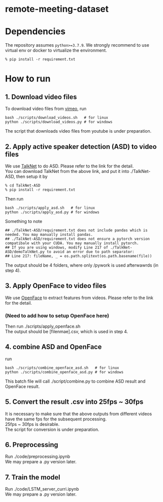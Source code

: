 # remote-meeting-dataset

# Dependencies
The repository assumes `python>=3.7.9`. We strongly recommend to use virtual env or docker to virtualize the environment.
````
% pip install -r requirement.txt
````

# How to run
## 1. Download video files  
To download video files from [vimeo](https://vimeo.com/), run
````
bash ./scripts/download_videos.sh   # for linux
python ./scripts/download_videos.py # for windows
````
The script that downloads video files from youtube is under preparation.

## 2. Apply active speaker detection (ASD) to video files  
We use [TalkNet](https://github.com/TaoRuijie/TalkNet-ASD/) to do ASD. Please refer to the link for the detail.  
You can download TalkNet from the above link, and put it into ./TalkNet-ASD, then setup it by
````
% cd TalkNet-ASD
% pip install -r requirement.txt
````
Then run
````
bash ./scripts/apply_asd.sh   # for linux
python ./scripts/apply_asd.py # for windows
````
Something to note
````
## ./TalkNet-ASD/requirement.txt does not include pandas which is needed. You may manually install pandas.
## ./TalkNet-ASD/requirement.txt does not ensure a pytorch version compatibale with your CUDA. You may manually install pytorch.
## If you are using windows, modify Line 217 of ./TalkNet-ASD/demoTalkNet.py to avoid an error due to path separator:
## Line 217: fileName, _ = os.path.splitext(os.path.basename(file))
````
The output should be 4 folders, where only /pywork is used afterwawrds (in step 4).

## 3. Apply OpenFace to video files
We use [OpenFace](https://github.com/TadasBaltrusaitis/OpenFace) to extract features from videos. Please refer to the link for the detail.  
### (Need to add how to setup OpenFace here)
Then run ./scripts/apply_openface.sh  
The output should be [filenmae].csv, which is used in step 4.

## 4. combine ASD and OpenFace
run
````
bash ./scripts/combine_openface_asd.sh   # for linux
python ./scripts/combine_openface_asd.py # for windows
````
This batch file will call ./script/combine.py to combine ASD result and OpenFace result.

## 5. Convert the result .csv into 25fps ~ 30fps 
It is necessary to make sure that the above outputs from different videos have the same fps for the subsequent processing.  
25fps ~ 30fps is desirable.  
The script for conversion is under preparation.

## 6. Preprocessing
Run ./code/preprocessing.ipynb  
We may prepare a .py version later.

## 7. Train the model
Run ./code/LSTM_server_curri.ipynb  
We may prepare a .py version later.
